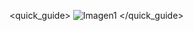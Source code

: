 <quick_guide>
![Imagen1](http://static.energysistem.com/images/manuals/42909/5991c5696486e.jpg)
</quick_guide>
